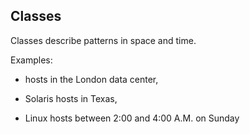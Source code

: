 ## Classes

Classes describe patterns in space and time.

Examples:

* hosts in the London data center,

* Solaris hosts in Texas,

* Linux hosts between 2:00 and 4:00 A.M. on Sunday
